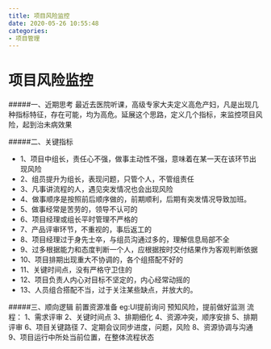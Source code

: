 ```yaml
---
title: 项目风险监控
date: 2020-05-26 10:55:48
categories:
- 项目管理
---
```

# 项目风险监控
#####一、近期思考
最近去医院听课，高级专家大夫定义高危产妇，凡是出现几种指标特征，存在可能，均为高危。延展这个思路，定义几个指标，来监控项目风险，起到治未病效果

#####二、关键指标
* 1、项目中组长，责任心不强，做事主动性不强，意味着在某一天在该环节出现风险
* 2、组员提升为组长，表现问题，只管个人，不管组责任
* 3、凡事讲流程的人，遇见突发情况也会出现风险
* 4、做事顺序是按照前后顺序做的，前期顺利，后期有突发情况导致加班。
* 5、做事经常是苦劳的，领导不认可的
* 6、项目经理或组长平时管理不严格的
* 7、产品评审环节，不重视的，事后返工的
* 8、项目经理过于身先士卒，与组员沟通过多的，理解信息局部不全
* 9、过多根据能力和态度判断一个人，应根据按时交付结果作为客观判断依据
* 10、项目排期出现重大不协调的，各个组搭配不好的
* 11、关键时间点，没有严格守卫住的
* 12、项目负责人内心对目标不坚定的，内心经常动摇的
* 13、人员组合搭配不当，过于关注某些缺点，并放大的。

#####三、顺向逻辑
前置资源准备 eg:UI提前询问
预知风险，提前做好监测
流程：
1、需求评审
2、关键时间点
3、排期细化
4、资源冲突，顺序安排
5、排期评审
6、项目关键路径
7、定期会议同步进度，问题，风险
8、资源协调与沟通
9、项目运行中所处当前位置，在整体流程状态
